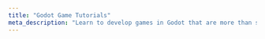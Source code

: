 ```yaml
---
title: "Godot Game Tutorials"
meta_description: "Learn to develop games in Godot that are more than simple."
---
```

